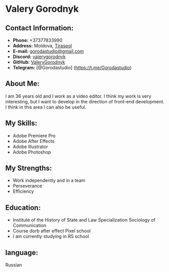 # Valery Gorodnyk

## Contact Information:
* __Phone:__ +37377833990
* __Address:__ Moldovа, [Tiraspol](https://www.google.com/maps/place/%D0%A2%D0%B8%D1%80%D0%B0%D1%81%D0%BF%D0%BE%D0%BB%D1%8C/@46.8398122,29.5854582,13.75z/data=!4m6!3m5!1s0x40c902e8fd3f4cbf:0xfffe2ce60be34818!8m2!3d46.848185!4d29.5968051!16zL20vMHBkYnM?entry=ttu)
* __E-mail:__ gorodastudio@gmail.com
* __Discord:__ [valerygorodnyk](https://discordapp.com/users/1116318462537633852/)
* __GitHub:__ [ValeryGorodnyk](https://github.com/ValeryGorodnyk)
* __Telegram:__ [@Gorodastudio] (https://t.me/Gorodastudio)

## About Me:
I am 36 years old and I work as a video editor. I think my work is very interesting, but I want to develop in the direction of front-end development. I think in this area I can also be useful.

## My Skills:
* Adobe Premiere Pro
* Adobe After Effects
* Adobe Illustrator
* Adobe Photoshop

## My Strengths:
* Work independently and in a team
* Perseverance
* Efficiency

## Education:
* Institute of the History of State and Law Specialization Sociology of Communication
* Course dorb after effect Pixel school
* I am currently studying in RS school

## language:
Russian